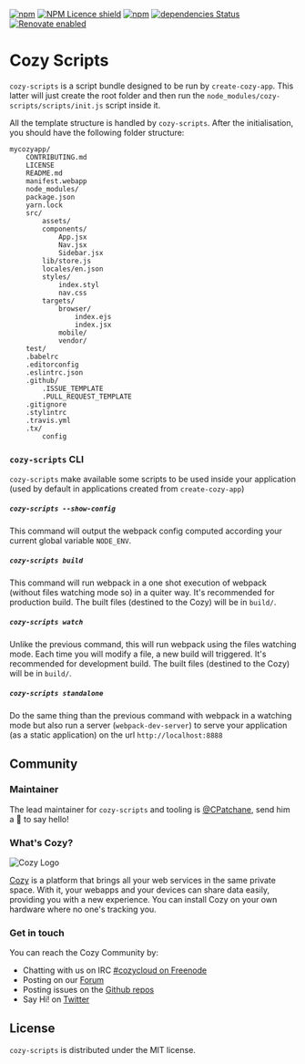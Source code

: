 [![npm](https://img.shields.io/npm/v/cozy-scripts.svg)](https://www.npmjs.com/package/cozy-scripts)
[![NPM Licence shield](https://img.shields.io/npm/l/cozy-scripts.svg)](https://github.com/CPatchane/create-cozy-app/blob/master/packages/cozy-scripts/LICENSE)
[![npm](https://img.shields.io/npm/dm/cozy-scripts.svg)]()
[![dependencies Status](https://david-dm.org/cpatchane/create-cozy-app/status.svg?path=packages/cozy-scripts)](https://david-dm.org/cpatchane/create-cozy-app?path=packages/cozy-scripts)
[![Renovate enabled](https://img.shields.io/badge/renovate-enabled-brightgreen.svg)](https://renovateapp.com/)

# Cozy Scripts

`cozy-scripts` is a script bundle designed to be run by `create-cozy-app`. This latter will just create the root folder and then run the `node_modules/cozy-scripts/scripts/init.js` script inside it.

All the template structure is handled by `cozy-scripts`. After the initialisation, you should have the following folder structure:

```
mycozyapp/
    CONTRIBUTING.md
    LICENSE
    README.md
    manifest.webapp
    node_modules/
    package.json
    yarn.lock
    src/
        assets/
        components/
            App.jsx
            Nav.jsx
            Sidebar.jsx
        lib/store.js
        locales/en.json
        styles/
            index.styl
            nav.css
        targets/
            browser/
                index.ejs
                index.jsx
            mobile/
            vendor/
    test/
    .babelrc
    .editorconfig
    .eslintrc.json
    .github/
        .ISSUE_TEMPLATE
        .PULL_REQUEST_TEMPLATE
    .gitignore
    .stylintrc
    .travis.yml
    .tx/
        config
```

### `cozy-scripts` CLI

`cozy-scripts` make available some scripts to be used inside your application (used by default in applications created from `create-cozy-app`)

##### `cozy-scripts --show-config`

This command will output the webpack config computed according your current global variable `NODE_ENV`.

##### `cozy-scripts build`

This command will run webpack in a one shot execution of webpack (without files watching mode so) in a quiter way. It's recommended for production build.
The built files (destined to the Cozy) will be in `build/`.

##### `cozy-scripts watch`

Unlike the previous command, this will run webpack using the files watching mode. Each time you will modify a file, a new build will triggered. It's recommended for development build.
The built files (destined to the Cozy) will be in `build/`.

##### `cozy-scripts standalone`

Do the same thing than the previous command with webpack in a watching mode but also run a server (`webpack-dev-server`) to serve your application (as a static application) on the url `http://localhost:8888`

## Community

### Maintainer

The lead maintainer for `cozy-scripts` and tooling is [@CPatchane](https://github.com/CPatchane), send him a :beers: to say hello!

### What's Cozy?

![Cozy Logo](https://cdn.rawgit.com/cozy/cozy-guidelines/master/templates/cozy_logo_small.svg)

[Cozy] is a platform that brings all your web services in the same private space.  With it, your webapps and your devices can share data easily, providing you with a new experience. You can install Cozy on your own hardware where no one's tracking you.

### Get in touch

You can reach the Cozy Community by:

- Chatting with us on IRC [#cozycloud on Freenode][freenode]
- Posting on our [Forum][forum]
- Posting issues on the [Github repos][github]
- Say Hi! on [Twitter][twitter]


## License

`cozy-scripts` is distributed under the MIT license.


[cozy]: https://cozy.io "Cozy Cloud"
[freenode]: http://webchat.freenode.net/?randomnick=1&channels=%23cozycloud&uio=d4
[forum]: https://forum.cozy.io/
[github]: https://github.com/cozy/
[twitter]: https://twitter.com/cozycloud
